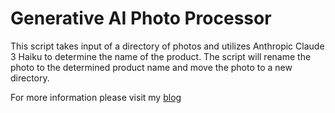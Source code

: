# Generative AI Photo Processor

This script takes input of a directory of photos and utilizes Anthropic Claude 3 Haiku to determine the name of the product. The script will rename the photo to the determined product name and move the photo to a new directory.

For more information please visit my [blog](https://aaron.vansledright.com)